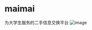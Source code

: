 # maimai
为大学生服务的二手信息交换平台
![image](https://github.com/user-attachments/assets/9f981882-5087-487b-874f-58d14124b817)
